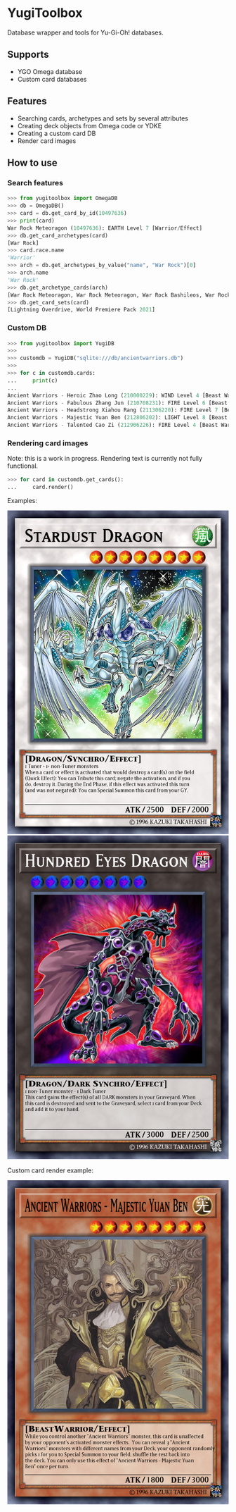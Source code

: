 # YugiToolbox
Database wrapper and tools for Yu-Gi-Oh! databases.

## Supports
- YGO Omega database
- Custom card databases

## Features
- Searching cards, archetypes and sets by several attributes
- Creating deck objects from Omega code or YDKE
- Creating a custom card DB
- Render card images

## How to use

### Search features
```py
>>> from yugitoolbox import OmegaDB
>>> db = OmegaDB()
>>> card = db.get_card_by_id(10497636)
>>> print(card)
War Rock Meteoragon (10497636): EARTH Level 7 [Warrior/Effect]
>>> db.get_card_archetypes(card)
[War Rock]
>>> card.race.name
'Warrior'
>>> arch = db.get_archetypes_by_value("name", "War Rock")[0]
>>> arch.name
'War Rock'
>>> db.get_archetype_cards(arch)
[War Rock Meteoragon, War Rock Meteoragon, War Rock Bashileos, War Rock Bashileos, War Rock Generations, War Rock Gactos, War Rock Mountain, War Rock Orpis, War Rock Big Blow, War Rock Wento, War Rock Dignity, War Rock Ordeal, War Rock Skyler, War Rock Skyler, War Rock Medium, War Rock Fortia, War Rock Spirit, War Rock Mammud]
>>> db.get_card_sets(card)
[Lightning Overdrive, World Premiere Pack 2021]
```

### Custom DB
```py
>>> from yugitoolbox import YugiDB
>>> 
>>> customdb = YugiDB("sqlite:///db/ancientwarriors.db")
>>> 
>>> for c in customdb.cards:
...     print(c)
... 
Ancient Warriors - Heroic Zhao Long (210000229): WIND Level 4 [Beast Warrior/Effect]
Ancient Warriors - Fabulous Zhang Jun (210708231): FIRE Level 6 [Beast Warrior/Effect]
Ancient Warriors - Headstrong Xiahou Rang (211306220): FIRE Level 7 [Beast Warrior/Effect]
Ancient Warriors - Majestic Yuan Ben (212806202): LIGHT Level 8 [Beast Warrior/Effect]
Ancient Warriors - Talented Cao Zi (212906226): FIRE Level 4 [Beast Warrior/Effect]
```

### Rendering card images
Note: this is a work in progress. Rendering text is currently not fully functional.
```py
>>> for card in customdb.get_cards():
...     card.render()
```
Examples:

![Stardust Dragon](https://raw.githubusercontent.com/man-netcat/yugitoolbox/main/example_renders/44508094.png)
![Hundred Eyes Dragon](https://raw.githubusercontent.com/man-netcat/yugitoolbox/main/example_renders/100000150.png)

Custom card render example:

![Ancient Warriors - Majestic Yuan Ben](https://raw.githubusercontent.com/man-netcat/yugitoolbox/main/example_renders/212806202.png)

